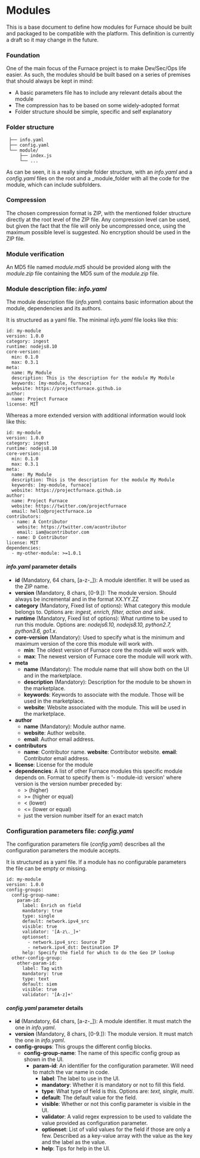 # Modules

This is a base document to define how modules for Furnace should be built and packaged to be compatible with the platform. This definition is currently a draft so it may change in the future.

### Foundation

One of the main focus of the Furnace project is to make Dev/Sec/Ops life easier. As such, the modules should be built based on a series of premises that should always be kept in mind:

* A basic parameters file has to include any relevant details about the module
* The compression has to be based on some widely-adopted format
* Folder structure should be simple, specific and self explanatory

### Folder structure

```text
 ├── info.yaml
 ├── config.yaml
 └── module/
     ├── index.js
     └── ...
```

As can be seen, it is a really simple folder structure, with an _info.yaml_ and a _config.yaml_ files on the root and a _module_folder with all the code for the module, which can include subfolders.

### Compression

The chosen compression format is ZIP, with the mentioned folder structure directly at the root level of the ZIP file. Any compression level can be used, but given the fact that the file will only be uncompressed once, using the maximum possible level is suggested. No encryption should be used in the ZIP file.

### Module verification

An MD5 file named _module.md5_ should be provided along with the _module.zip_ file containing the MD5 sum of the _module.zip_ file.

### Module description file: _info.yaml_

The module description file \(_info.yaml_\) contains basic information about the module, dependencies and its authors.

It is structured as a yaml file. The minimal _info.yaml_ file looks like this:

```text
id: my-module
version: 1.0.0
category: ingest
runtime: nodejs8.10
core-version:
  min: 0.1.0
  max: 0.3.1
meta:
  name: My Module
  description: This is the description for the module My Module
  keywords: [my-module, furnace]
  website: https://projectfurnace.github.io
author:
  name: Project Furnace
license: MIT
```

Whereas a more extended version with additional information would look like this:

```text
id: my-module
version: 1.0.0
category: ingest
runtime: nodejs8.10
core-version:
  min: 0.1.0
  max: 0.3.1
meta:
  name: My Module
  description: This is the description for the module My Module
  keywords: [my-module, furnace]
  website: https://projectfurnace.github.io
author:
  name: Project Furnace
  website: https://twitter.com/projectfurnace
  email: hello@projectfurnace.io
contributors:
  - name: A Contributor
    website: https://twitter.com/acontributor
    email: iam@acontributor.com
  - name: D Contributor
license: MIT
dependencies:
  - my-other-module: >=1.0.1
```

#### _info.yaml_ parameter details

* **id** \(Mandatory, 64 chars, \[a-z-\_\]\): A module identifier. It will be used as the ZIP name.
* **version** \(Mandatory, 8 chars, \[0-9.\]\): The module version. Should always be incremental and in the format XX.YY.ZZ
* **category** \(Mandatory, Fixed list of options\): What category this module belongs to. Options are: _ingest, enrich, filter, action and sink_.
* **runtime** \(Mandatory, Fixed list of options\): What runtime to be used to run this module. Options are: _nodejs6.10, nodejs8.10, python2.7, python3.6, go1.x_.
* **core-version** \(Mandatory\): Used to specify what is the minimum and maximum version of the core this module will work with.
  * **min**: The oldest version of Furnace core the module will work with.
  * **max**: The newest version of Furnace core the module will work with.
* **meta**
  * **name** \(Mandatory\): The module name that will show both on the UI and in the marketplace.
  * **description** \(Mandatory\): Description for the module to be shown in the marketplace.
  * **keywords**: Keywords to associate with the module. Those will be used in the marketplace.
  * **website**: Website associated with the module. This will be used in the marketplace.
* **author**
  * **name** \(Mandatory\): Module author name.
  * **website**: Author website.
  * **email**: Author email address.
* **contributors**
  * **name**: Contributor name. **website**: Contributor website. **email**: Contributor email address.
* **license**: License for the module
* **dependencies**: A list of other Furnace modules this specific module depends on. Format to specify them is '- module-id: version' where version is the version number preceded by:
  * &gt; \(higher\)
  * &gt;= \(higher or equal\)
  * &lt; \(lower\)
  * &lt;= \(lower or equal\)
  * just the version number itself for an exact match

### Configuration parameters file: _config.yaml_

The configuration parameters file \(_config.yaml_\) describes all the configuration parameters the module accepts.

It is structured as a yaml file. If a module has no configurable parameters the file can be empty or missing.

```text
id: my-module
version: 1.0.0
config-groups:
  config-group-name:
    param-id:
      label: Enrich on field
      mandatory: true
      type: single
      default: network.ipv4_src
      visible: true
      validator: '[A-z\._]+'
      optionset:
        - network.ipv4_src: Source IP
        - network.ipv4_dst: Destination IP
      help: Specify the field for which to do the Geo IP lookup
  other-config-group:
    other-param-id:
      label: Tag with
      mandatory: true
      type: text
      default: siem
      visible: true
      validator: '[A-z]+'
```

#### _config.yaml_ parameter details

* **id** \(Mandatory, 64 chars, \[a-z-\_\]\): A module identifier. It must match the one in _info.yaml_.
* **version** \(Mandatory, 8 chars, \[0-9.\]\): The module version. It must match the one in _info.yaml_.
* **config-groups**: This groups the different config blocks.
  * **config-group-name**: The name of this specific config group as shown in the UI.
    * **param-id**: An identifier for the configuration parameter. Will need to match the var name in code.
      * **label**: The label to use in the UI.
      * **mandatory**: Whether it is mandatory or not to fill this field.
      * **type**: What type of field is this. Options are: _text, single, multi_.
      * **default**: The default value for the field.
      * **visible**: Whether or not this config parameter is visible in the UI.
      * **validator**: A valid regex expression to be used to validate the value provided as configuration parameter.
      * **optionset**: List of valid values for the field if those are only a few. Described as a key-value array with the value as the key and the label as the value.
      * **help**: Tips for help in the UI.

